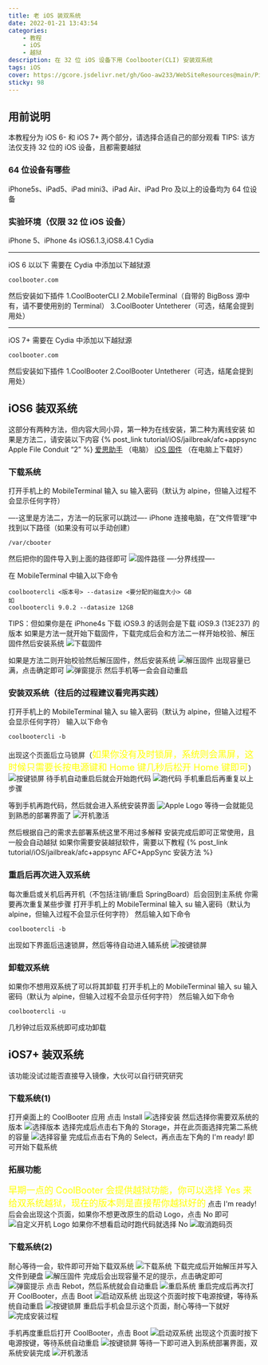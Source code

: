 ```yaml
---
title: 老 iOS 装双系统
date: 2022-01-21 13:43:54
categories: 
    - 教程
    - iOS
    - 越狱
description: 在 32 位 iOS 设备下用 Coolbooter(CLI) 安装双系统
tags: iOS
cover: https://gcore.jsdelivr.net/gh/Goo-aw233/WebSiteResources@main/Pics/iOSdualOS/iOSdualOS_top.png
sticky: 98
---
```


## 用前说明
本教程分为 iOS 6- 和 iOS 7+ 两个部分，请选择合适自己的部分观看
TIPS:
该方法仅支持 32 位的 iOS 设备，且都需要越狱

### 64 位设备有哪些
iPhone5s、iPad5、iPad mini3、iPad Air、iPad Pro 及以上的设备均为 64 位设备

### 实验环境（仅限 32 位 iOS 设备）
iPhone 5、iPhone 4s
iOS6.1.3,iOS8.4.1
Cydia

------

iOS 6 以以下
需要在 Cydia 中添加以下越狱源
```https
coolbooter.com
```
然后安装如下插件
1.CoolBooterCLI
2.MobileTerminal（自带的 BigBoss 源中有，请不要使用别的 Terminal）
3.CoolBooter Untetherer（可选，结尾会提到用处）

------

iOS 7+
需要在 Cydia 中添加以下越狱源
```https
coolbooter.com
```
然后安装如下插件
1.CoolBooter
2.CoolBooter Untetherer（可选，结尾会提到用处）

## iOS6 装双系统
这部分有两种方法，但内容大同小异，第一种为在线安装，第二种为离线安装
如果是方法二，请安装以下内容
{% post_link tutorial/iOS/jailbreak/afc+appsync Apple File Conduit “2” %}
[爱思助手](https://www.i4.cn) （电脑）
[iOS 固件](https://ipsw.me) （在电脑上下载好）

### 下载系统
打开手机上的 MobileTerminal
输入 su
输入密码（默认为 alpine，但输入过程不会显示任何字符）

—-这里是方法二，方法一的玩家可以跳过—-
iPhone 连接电脑，在”文件管理”中找到以下路径（如果没有可以手动创建）
````
/var/cbooter
````
然后把你的固件导入到上面的路径即可
![固件路径](https://gcore.jsdelivr.net/gh/Goo-aw233/WebSiteResources@main/Pics/iOSdualOS/iOSdualOS1.png)
—-分界线捏—-

在 MobileTerminal 中输入以下命令
````
coolbootercli <版本号> --datasize <要分配的磁盘大小> GB
如
coolbootercli 9.0.2 --datasize 12GB
````
TIPS：但如果你是在 iPhone4s 下载 iOS9.3 的话则会是下载 iOS9.3 (13E237) 的版本
如果是方法一就开始下载固件，下载完成后会和方法二一样开始校验、解压固件然后安装系统
![下载固件](https://gcore.jsdelivr.net/gh/Goo-aw233/WebSiteResources@main/Pics/iOSdualOS/iOSdualOS2.png)

如果是方法二则开始校验然后解压固件，然后安装系统
![解压固件](https://gcore.jsdelivr.net/gh/Goo-aw233/WebSiteResources@main/Pics/iOSdualOS/iOSdualOS3.png)
出现容量已满，点击确定即可
![弹窗提示](https://gcore.jsdelivr.net/gh/Goo-aw233/WebSiteResources@main/Pics/iOSdualOS/iOSdualOS4.png)
然后手机等一会会自动重启

### 安装双系统（往后的过程建议看完再实践）
打开手机上的 MobileTerminal
输入 su
输入密码（默认为 alpine，但输入过程不会显示任何字符）
输入以下命令
````
coolbootercli -b
````
出现这个页面后立马锁屏（<font size=4 color=yellow>如果你没有及时锁屏，系统则会黑屏，这时候只需要长按电源键和 Home 键几秒后松开 Home 键即可</font>）
![按键锁屏](https://gcore.jsdelivr.net/gh/Goo-aw233/WebSiteResources@main/Pics/iOSdualOS/iOSdualOS5.png)
待手机自动重启后就会开始跑代码
![跑代码](https://gcore.jsdelivr.net/gh/Goo-aw233/WebSiteResources@main/Pics/iOSdualOS/iOSdualOS6.png)
手机重启后再重复以上步骤

等到手机再跑代码，然后就会进入系统安装界面
![Apple Logo](https://gcore.jsdelivr.net/gh/Goo-aw233/WebSiteResources@main/Pics/iOSdualOS/iOSdualOS7.png)
等待一会就能见到熟悉的部署界面了
![开机激活](https://gcore.jsdelivr.net/gh/Goo-aw233/WebSiteResources@main/Pics/iOSdualOS/iOSdualOS8.png)

然后根据自己的需求去部署系统这里不用过多解释
安装完成后即可正常使用，且一般会自动越狱
如果你需要安装越狱软件，需要以下教程
{% post_link tutorial/iOS/jailbreak/afc+appsync AFC+AppSync 安装方法 %}

### 重启后再次进入双系统
每次重启或关机后再开机（不包括注销/重启 SpringBoard）后会回到主系统
你需要再次重复某些步骤
打开手机上的 MobileTerminal
输入 su
输入密码（默认为 alpine，但输入过程不会显示任何字符）
然后输入如下命令
````
coolbootercli -b
````
出现如下界面后迅速锁屏，然后等待自动进入辅系统
![按键锁屏](https://gcore.jsdelivr.net/gh/Goo-aw233/WebSiteResources@main/Pics/iOSdualOS/iOSdualOS5.png)

### 卸载双系统
如果你不想用双系统了可以将其卸载
打开手机上的 MobileTerminal
输入 su
输入密码（默认为 alpine，但输入过程不会显示任何字符）
然后输入如下命令
````
coolbootercli -u
````
几秒钟过后双系统即可成功卸载

## iOS7+ 装双系统
该功能没试过能否直接导入镜像，大伙可以自行研究研究

### 下载系统(1)
打开桌面上的 CoolBooter 应用
点击 Install
![选择安装](https://gcore.jsdelivr.net/gh/Goo-aw233/WebSiteResources@main/Pics/iOSdualOS/iOSdualOS9.png)
然后选择你需要双系统的版本
![选择版本](https://gcore.jsdelivr.net/gh/Goo-aw233/WebSiteResources@main/Pics/iOSdualOS/iOSdualOS10.png)
选择完成后点击右下角的 Storage，并在此页面选择完第二系统的容量
![选择容量](https://gcore.jsdelivr.net/gh/Goo-aw233/WebSiteResources@main/Pics/iOSdualOS/iOSdualOS11.png)
完成后点击右下角的 Select，再点击左下角的 I'm ready! 即可开始下载系统

### 拓展功能
<font size=4 color=yellow>早期一点的 CoolBooter 会提供越狱功能，你可以选择 Yes 来给双系统越狱，现在的版本则是直接帮你越狱好的</font>
点击 I'm ready! 后会会出现这个页面，如果你不想更改原生的启动 Logo，点击 No 即可
![自定义开机 Logo](https://gcore.jsdelivr.net/gh/Goo-aw233/WebSiteResources@main/Pics/iOSdualOS/iOSdualOS12.png)
如果你不想看启动时跑代码就选择 No
![取消跑码页](https://gcore.jsdelivr.net/gh/Goo-aw233/WebSiteResources@main/Pics/iOSdualOS/iOSdualOS13.png)

### 下载系统(2)
耐心等待一会，软件即可开始下载双系统
![下载系统](https://gcore.jsdelivr.net/gh/Goo-aw233/WebSiteResources@main/Pics/iOSdualOS/iOSdualOS14.png)
下载完成后开始解压并写入文件到硬盘
![解压固件](https://gcore.jsdelivr.net/gh/Goo-aw233/WebSiteResources@main/Pics/iOSdualOS/iOSdualOS15.png)
完成后会出现容量不足的提示，点击确定即可
![弹窗提示](https://gcore.jsdelivr.net/gh/Goo-aw233/WebSiteResources@main/Pics/iOSdualOS/iOSdualOS16.png)
点击 Rebot，然后系统就会自动重启
![重启系统](https://gcore.jsdelivr.net/gh/Goo-aw233/WebSiteResources@main/Pics/iOSdualOS/iOSdualOS17.png)
重启完成后再次打开 CoolBooter，点击 Boot
![启动双系统](https://gcore.jsdelivr.net/gh/Goo-aw233/WebSiteResources@main/Pics/iOSdualOS/iOSdualOS18.png)
出现这个页面时按下电源按键，等待系统自动重启
![按键锁屏](https://gcore.jsdelivr.net/gh/Goo-aw233/WebSiteResources@main/Pics/iOSdualOS/iOSdualOS19.png)
重启后手机会显示这个页面，耐心等待一下就好
![完成安装过程](https://gcore.jsdelivr.net/gh/Goo-aw233/WebSiteResources@main/Pics/iOSdualOS/iOSdualOS20.png)

手机再度重启后打开 CoolBooter，点击 Boot
![启动双系统](https://gcore.jsdelivr.net/gh/Goo-aw233/WebSiteResources@main/Pics/iOSdualOS/iOSdualOS18.png)
出现这个页面时按下电源按键，等待系统自动重启
![按键锁屏](https://gcore.jsdelivr.net/gh/Goo-aw233/WebSiteResources@main/Pics/iOSdualOS/iOSdualOS19.png)
等待一下即可进入到系统部署界面，双系统安装完成
![开机激活](https://gcore.jsdelivr.net/gh/Goo-aw233/WebSiteResources@main/Pics/iOSdualOS/iOSdualOS21.png)